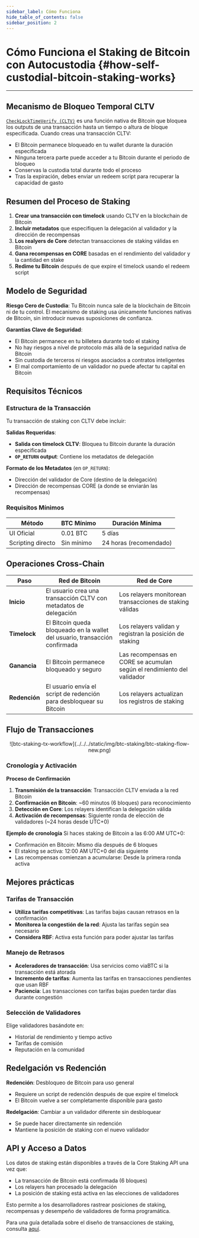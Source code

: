 ```yaml
---
sidebar_label: Cómo Funciona
hide_table_of_contents: false
sidebar_position: 2
---
```


# Cómo Funciona el Staking de Bitcoin con Autocustodia {#how-self-custodial-bitcoin-staking-works}

---

## Mecanismo de Bloqueo Temporal CLTV

[`CheckLockTimeVerify (CLTV)`](https://en.bitcoin.it/wiki/Timelock#CheckLockTimeVerify) es una función nativa de Bitcoin que bloquea los outputs de una transacción hasta un tiempo o altura de bloque especificada. Cuando creas una transacción CLTV:

- El Bitcoin permanece bloqueado en tu wallet durante la duración especificada
- Ninguna tercera parte puede acceder a tu Bitcoin durante el periodo de bloqueo
- Conservas la custodia total durante todo el proceso
- Tras la expiración, debes enviar un redeem script para recuperar la capacidad de gasto

## Resumen del Proceso de Staking

1. **Crear una transacción con timelock** usando CLTV en la blockchain de Bitcoin
2. **Incluir metadatos** que especifiquen la delegación al validador y la dirección de recompensas
3. **Los realyers de Core** detectan transacciones de staking válidas en Bitcoin
4. **Gana recompensas en CORE** basadas en el rendimiento del validador y la cantidad en stake
5. **Redime tu Bitcoin** después de que expire el timelock usando el redeem script

## Modelo de Seguridad

**Riesgo Cero de Custodia**: Tu Bitcoin nunca sale de la blockchain de Bitcoin ni de tu control. El mecanismo de staking usa únicamente funciones nativas de Bitcoin, sin introducir nuevas suposiciones de confianza.

**Garantías Clave de Seguridad**:

- El Bitcoin permanece en tu billetera durante todo el staking
- No hay riesgos a nivel de protocolo más allá de la seguridad nativa de Bitcoin
- Sin custodia de terceros ni riesgos asociados a contratos inteligentes
- El mal comportamiento de un validador no puede afectar tu capital en Bitcoin

## Requisitos Técnicos

### Estructura de la Transacción

Tu transacción de staking con CLTV debe incluir:

**Salidas Requeridas**:

- **Salida con timelock CLTV**: Bloquea tu Bitcoin durante la duración especificada
- **`OP_RETURN` output**: Contiene los metadatos de delegación

**Formato de los Metadatos** (en `OP_RETURN`):

- Dirección del validador de Core (destino de la delegación)
- Dirección de recompensas CORE (a donde se enviarán las recompensas)

### Requisitos Mínimos

| **Método**        | **BTC Mínimo**           | **Duración Mínima**                       |
| ----------------- | ------------------------ | ----------------------------------------- |
| UI Oficial        | 0.01 BTC | 5 días                                    |
| Scripting directo | Sin mínimo               | 24 horas (recomendado) |

## Operaciones Cross-Chain

| **Paso**      | **Red de Bitcoin**                                                          | **Red de Core**                                                        |
| ------------- | --------------------------------------------------------------------------- | ---------------------------------------------------------------------- |
| **Inicio**    | El usuario crea una transacción CLTV con metadatos de delegación            | Los relayers monitorean transacciones de staking válidas               |
| **Timelock**  | El Bitcoin queda bloqueado en la wallet del usuario, transacción confirmada | Los relayers validan y registran la posición de staking                |
| **Ganancia**  | El Bitcoin permanece bloqueado y seguro                                     | Las recompensas en CORE se acumulan según el rendimiento del validador |
| **Redención** | El usuario envía el script de redención para desbloquear su Bitcoin         | Los relayers actualizan los registros de staking                       |

## Flujo de Transacciones

<p align="center">
![btc-staking-tx-workflow](../../../static/img/btc-staking/btc-staking-flow-new.png)
</p>

### Cronología y Activación

**Proceso de Confirmación**

1. **Transmisión de la transacción**: Transacción CLTV enviada a la red Bitcoin
2. **Confirmación en Bitcoin**: ~60 minutos (6 bloques) para reconocimiento
3. **Detección en Core**: Los relayers identifican la delegación válida
4. **Activación de recompensas**: Siguiente ronda de elección de validadores (~24 horas desde UTC+0)

**Ejemplo de cronología**
Si haces staking de Bitcoin a las 6:00 AM UTC+0:

- Confirmación en Bitcoin: Mismo día después de 6 bloques
- El staking se activa: 12:00 AM UTC+0 del día siguiente
- Las recompensas comienzan a acumularse: Desde la primera ronda activa

## Mejores prácticas

### Tarifas de Transacción

- **Utiliza tarifas competitivas**: Las tarifas bajas causan retrasos en la confirmación
- **Monitorea la congestión de la red**: Ajusta las tarifas según sea necesario
- **Considera RBF**: Activa esta función para poder ajustar las tarifas

### Manejo de Retrasos

- **Aceleradores de transacción**: Usa servicios como viaBTC si la transacción está atorada
- **Incremento de tarifas**: Aumenta las tarifas en transacciones pendientes que usan RBF
- **Paciencia**: Las transacciones con tarifas bajas pueden tardar días durante congestión

### Selección de Validadores

Elige validadores basándote en:

- Historial de rendimiento y tiempo activo
- Tarifas de comisión
- Reputación en la comunidad

## Redelgación vs Redención

**Redención**: Desbloqueo de Bitcoin para uso general

- Requiere un script de redención después de que expire el timelock
- El Bitcoin vuelve a ser completamente disponible para gasto

**Redelgación**: Cambiar a un validador diferente sin desbloquear

- Se puede hacer directamente sin redención
- Mantiene la posición de staking con el nuevo validador

## API y Acceso a Datos

Los datos de staking están disponibles a través de la Core Staking API una vez que:

- La transacción de Bitcoin está confirmada (6 bloques)
- Los relayers han procesado la delegación
- La posición de staking está activa en las elecciones de validadores

Esto permite a los desarrolladores rastrear posiciones de staking, recompensas y desempeño de validadores de forma programática.

Para una guía detallada sobre el diseño de transacciones de staking, consulta [aquí](./design.md).
